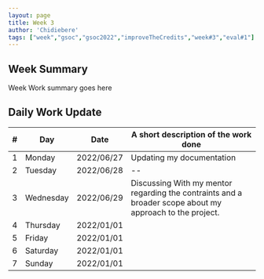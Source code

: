 ```yaml
---
layout: page
title: Week 3
author: 'Chidiebere'
tags: ["week","gsoc","gsoc2022","improveTheCredits","week#3","eval#1"]
---
```


## Week Summary

Week Work summary goes here 

## Daily Work Update

|\#|Day|Date|A short description of the work done|  
|---	|---	|---	|---	|  
|1   	| Monday 	|   2022/06/27	| Updating my documentation |  
|2   	| Tuesday  	|   2022/06/28	| -- |  
|3   	| Wednesday |  2022/06/29 	| Discussing With my mentor regarding the contraints and a broader scope about my approach to the project.|  
|4   	| Thursday  |   2022/01/01	|  |  
|5   	| Friday  	|   2022/01/01	|  |  
|6   	| Saturday  |  2022/01/01	|  |  
|7   	| Sunday  	|   2022/01/01	|  |  

